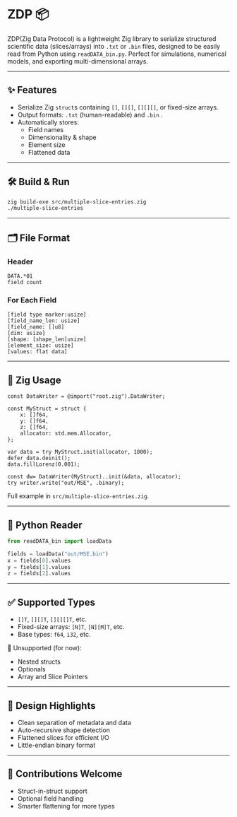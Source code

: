 
# ZDP 📦

ZDP(Zig Data Protocol) is a lightweight Zig library to serialize structured scientific data (slices/arrays) into `.txt` or `.bin` files, designed to be easily read from Python using `readDATA_bin.py`. Perfect for simulations, numerical models, and exporting multi-dimensional arrays.

---

## ✨ Features

- Serialize Zig `struct`s containing `[]`, `[][]`, `[][][]`, or fixed-size arrays.
- Output formats: `.txt` (human-readable) and `.bin` .
- Automatically stores:
  - Field names
  - Dimensionality & shape
  - Element size
  - Flattened data

---

## 🛠️ Build & Run

```bash
zig build-exe src/multiple-slice-entries.zig
./multiple-slice-entries
```

---

## 🗂 File Format

### Header

```
DATA.*01
field count
```

### For Each Field

```
[field type marker:usize]
[field_name_len: usize]
[field_name: []u8]
[dim: usize]
[shape: [shape_len]usize]
[element_size: usize]
[values: flat data]
```

---

## 🧪 Zig Usage

```zig
const DataWriter = @import("root.zig").DataWriter;

const MyStruct = struct {
    x: []f64,
    y: []f64,
    z: []f64,
    allocator: std.mem.Allocator,
};

var data = try MyStruct.init(allocator, 1000);
defer data.deinit();
data.fillLorenz(0.001);

const dw= DataWriter(MyStruct)..init(&data, allocator);
try writer.write("out/MSE", .binary);
```

Full example in `src/multiple-slice-entries.zig`.

---

## 🐍 Python Reader

```python
from readDATA_bin import loadData

fields = loadData("out/MSE.bin")
x = fields[0].values
y = fields[1].values
z = fields[2].values
```

---

## ✅ Supported Types

- `[]T`, `[][]T`, `[][][]T`, etc.
- Fixed-size arrays: `[N]T`, `[N][M]T`, etc.
- Base types: `f64`, `i32`, etc.

🚫 Unsupported (for now):

- Nested structs
- Optionals
- Array and Slice Pointers

---

## 🧠 Design Highlights

- Clean separation of metadata and data
- Auto-recursive shape detection
- Flattened slices for efficient I/O
- Little-endian binary format

---

## 🤝 Contributions Welcome

- Struct-in-struct support
- Optional field handling
- Smarter flattening for more types

